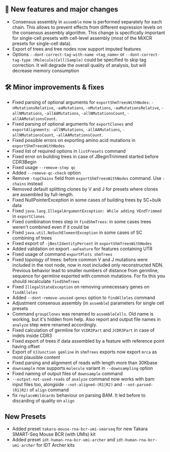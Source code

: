 ## 🚀 New features and major changes

- Consensus assembly in `assemble` now is performed separately for each chain. This allows to prevent effects from
  different expression levels on the consensus assembly algorithm. This change is specifically important for single-cell
  presets with cell-level assembly (most of the MiXCR presets for single-cell data).
- Export of trees and tree nodes now support imputed features
- Options `--dont-correct-tag-with-name <tag_name>` or `--dont-correct-tag-type (Molecule|Cell|Sample)` could be
  specified to skip tag correction. It will degrade the overall quality of analysis, but will decrease memory
  consumption

## 🛠️ Minor improvements & fixes

- Fixed parsing of optional arguments
  for `exportShmTreesWithNodes`: `-nMutationsRelative`, `-aaMutations`, `-nMutations`, `-aaMutationsRelative`, `-allNMutations`, `-allAAMutations`, `-allNMutationsCount`, `-allAAMutationsCount`.
- Fixed parsing of optional arguments for `exportClones`
  and `exportAlignments`: `-allNMutations`, `-allAAMutations`, `-allNMutationsCount`, `-allAAMutationsCount`.
- Fixed possible errors on exporting amino acid mutations in `exportShmTreesWithNodes`
- Fixed list of required options in `listPresets` command
- Fixed error on building trees in case of JBeginTrimmed started before CDR3Begin
- Fixed usage `--remove-step qc`
- Added `--remove-qc-check` option
- Remove `-topChains` field from `exportShmTreesWithNodes` command. Use `-chains` instead
- Removed default splitting clones by V and J for presets where clones are assembled by full-length.
- Fixed NullPointerException in some cases of building trees by SC+bulk data
- Fixed `java.lang.IllegalArgumentException: While adding VEndTrimmed` in `exportClones`
- Fixed combination trees step in `findShmTrees`: in some cases trees weren't combined even if it could be
- Fixed `java.util.NoSuchElementException` in some cases of SC combining of trees
- Fixed export of `-jBestIdentityPercent` in `exportShmTreesWithNodes`
- Added validation on export `-aaFeature` for features containing UTR
- Fixed usage of command `exportPlots shmTrees`
- Fixed topology of trees: before common V and J mutations were included in the root node, now in root included only
  reconstructed NDN. Previous behavior lead to smaller numbers of distance from germline, sequence for germline exported
  with common mutations. For fix this you should recalculate `findShmTrees`
- Fixed `IllegalStateException` on removing unnecessary genes on `findAlleles`
- Added `--dont-remove-unused-genes` option to `findAlleles` command
- Adjustment consensus assembly (in `assemble`) parameters for single cell presets
- Command `groupClones` was renamed to `assembleCells`. Old name is working, but it's hidden from help. Also report and
  output file names in `analyze` step were renamed accordingly.
- Fixed calculation of germline for `VCDR3Part` and `JCDR3Part` in case of indels inside CDR3
- Fixed export of trees if data assembled by a feature with reference point having offset
- Export of `VJJunction gemline` in `shmTrees` exports now export `mrca` as most plausible content
- Fixed parsing and alignment of reads with length more than 30Kbase
- `downsample` now supports `molecule` variant in `--downsampling` option
- Fixed naming of output files of `downsample` command
- `--output-not-used-reads` of `analyze` command now works with bam input files too, alongside `--not-aligned-(R1|R2)`
  and `--not-parsed-(R1|R2)` of `align` command
- fix `replaceWildcards` behaviour on parsing BAM. It led before to discarding of quality on `align`

## New Presets

- Added preset `takara-mouse-rna-bcr-umi-smarseq` for new Takara SMART-Seq Mouse BCR (with UMIs) kit
- Added preset `idt-human-rna-bcr-umi-archer` and `idt-human-rna-bcr-umi-archer` for IDT Archer kits
